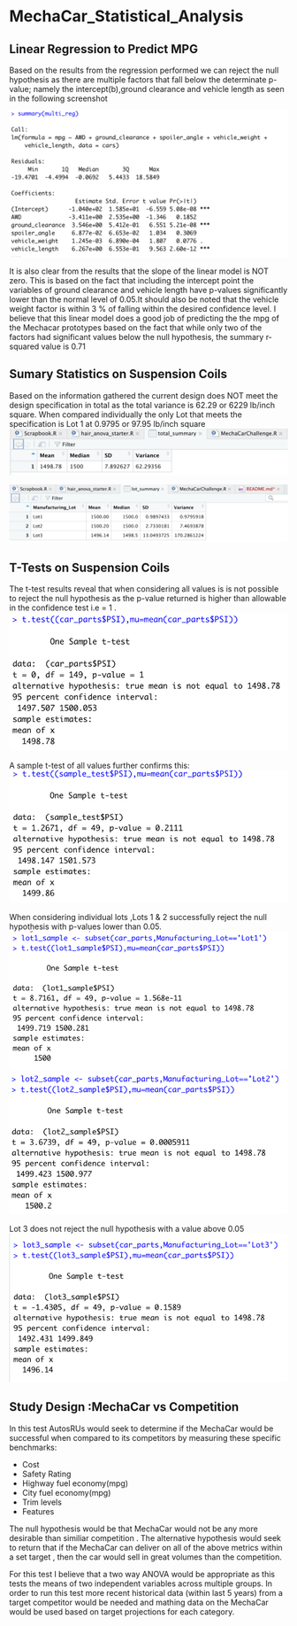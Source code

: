 # MechaCar_Statistical_Analysis

## Linear Regression to Predict MPG
Based on the results from the regression performed we can reject the null hypothesis as there are multiple factors that fall below the determinate p-value; namely the intercept(b),ground clearance and vehicle length as seen in the following screenshot

![screenshot](multi_reg1.png)

It is also clear from the results that the slope of the linear model is NOT zero. This is based on the fact that including the intercept point the variables of ground clearance and vehicle length have p-values significantly lower than the normal level of 0.05.It should also be noted that the  vehicle weight factor is within 3 % of falling within the desired confidence level.
I believe that this linear model does a good job of predicting the the mpg of the Mechacar prototypes based on the fact that while only two of the factors had significant values below the null hypothesis, the summary r-squared value is 0.71

## Sumary Statistics on Suspension Coils
Based on the information gathered the current design does NOT meet  the design specification in total as the total variance is 62.29 or 6229 lb/inch square. 
When compared individually the only Lot that meets the specification is Lot 1 at 0.9795 or 97.95 lb/inch square
![screenshot](total_summary.png)

![screenshot](lot_summary.png)

## T-Tests on Suspension Coils
The t-test results reveal that when considering all values is is not possible to reject the null hypothesis as the p-value returned is higher than allowable in the confidence test i.e = 1 . 
![screenshot](total_ttest.png)

A sample t-test of all values further confirms this:
![screenshot](sample_ttest.png)

When considering individual lots ,Lots 1 & 2 successfully reject the null hypothesis 
with p-values lower than 0.05.
![screenshot](lot1_ttest.png)
![screenshot](lot2_ttest.png)

Lot 3 does not reject the null hypothesis with a value above 0.05
![screenshot](lot3_ttest.png)

## Study Design :MechaCar vs Competition
In this test AutosRUs would seek to determine if the MechaCar would be successful when compared to its competitors by measuring these specific benchmarks:
* Cost
* Safety Rating
* Highway fuel economy(mpg)
* City fuel economy(mpg)
* Trim levels
* Features


The null hypothesis would be that MechaCar would not be any more desirable than similiar competition .
The alternative hypothesis would seek to return that if the MechaCar can deliver on all of the above metrics within a set target , then the car would sell in great volumes than the competition.

For this test I believe that a two way ANOVA would be appropriate as this tests the means of two independent variables across multiple groups.
In order to run this test more recent historical data (within last 5 years) from a target competitor would be needed and mathing data on the MechaCar would be used based on target projections for each category.